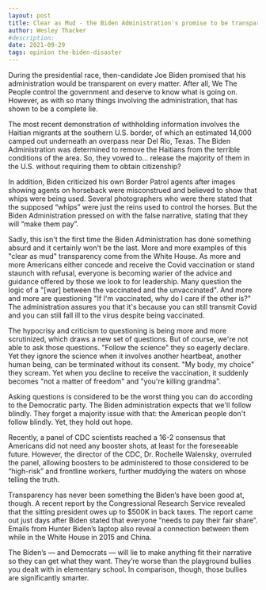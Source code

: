 ```yaml
---
layout: post
title: Clear as Mud - the Biden Administration's promise to be transparent
author: Wesley Thacker
#description:
date: 2021-09-29
tags: opinion the-biden-disaster
---
```


During the presidential race, then-candidate Joe Biden promised that his administration would be transparent on every matter. After all, We The People control the government and deserve to know what is going on. However, as with so many things involving the administration, that has shown to be a complete lie.

The most recent demonstration of withholding information involves the Haitian migrants at the southern U.S. border, of which an estimated 14,000 camped out underneath an overpass near Del Rio, Texas. The Biden Administration was determined to remove the Haitians from the terrible conditions of the area. So, they vowed to… release the majority of them in the U.S. without requiring them to obtain citizenship?

In addition, Biden criticized his own Border Patrol agents after images showing agents on horseback were misconstrued and believed to show that whips were being used. Several photographers who were there stated that the supposed “whips” were just the reins used to control the horses. But the Biden Administration pressed on with the false narrative, stating that they will “make them pay”.

Sadly, this isn't the first time the Biden Administration has done something absurd and it certainly won't be the last. More and more examples of this "clear as mud" transparency come from the White House. As more and more Americans either concede and receive the Covid vaccination or stand staunch with refusal, everyone is becoming warier of the advice and guidance offered by those we look to for leadership. Many question the logic of a "[war] between the vaccinated and the unvaccinated". And more and more are questioning "If I'm vaccinated, why do I care if the other is?" The administration assures you that it's because you can still transmit Covid and you can still fall ill to the virus despite being vaccinated.

The hypocrisy and criticism to questioning is being more and more scrutinized, which draws a new set of questions. But of course, we're not able to ask those questions. "Follow the science" they so eagerly declare. Yet they ignore the science when it involves another heartbeat, another human being, can be terminated without its consent. "My body, my choice" they scream. Yet when you decline to receive the vaccination, it suddenly becomes "not a matter of freedom" and "you're killing grandma".

Asking questions is considered to be the worst thing you can do according to the Democratic party. The Biden administration expects that we'll follow blindly. They forget a majority issue with that: the American people don't follow blindly. Yet, they hold out hope.

Recently, a panel of CDC scientists reached a 16-2 consensus that Americans did not need any booster shots, at least for the foreseeable future. However, the director of the CDC, Dr. Rochelle Walensky, overruled the panel, allowing boosters to be administered to those considered to be “high-risk” and frontline workers, further muddying the waters on whose telling the truth.

Transparency has never been something the Biden’s have been good at, though. A recent report by the Congressional Research Service revealed that the sitting president owes up to $500K in back taxes. The report came out just days after Biden stated that everyone “needs to pay their fair share”. Emails from Hunter Biden’s laptop also reveal a connection between them while in the White House in 2015 and China.

The Biden’s — and Democrats — will lie to make anything fit their narrative so they can get what they want. They’re worse than the playground bullies you dealt with in elementary school. In comparison, though, those bullies are significantly smarter.